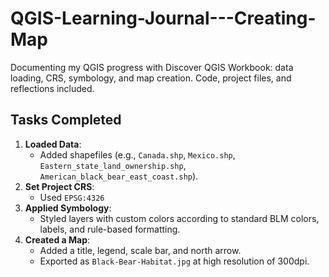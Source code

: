 # QGIS-Learning-Journal---Creating-Map
Documenting my QGIS progress with Discover QGIS Workbook: data loading, CRS, symbology, and map creation. Code, project files, and reflections included.

## Tasks Completed
1. **Loaded Data**:  
   - Added shapefiles (e.g., `Canada.shp`, `Mexico.shp`, `Eastern_state_land_ownership.shp`, `American_black_bear_east_coast.shp`).  
2. **Set Project CRS**:  
   - Used `EPSG:4326`
3. **Applied Symbology**:  
   - Styled layers with custom colors according to standard BLM colors, labels, and rule-based formatting.  
4. **Created a Map**:  
   - Added a title, legend, scale bar, and north arrow.  
   - Exported as `Black-Bear-Habitat.jpg` at high resolution of 300dpi.
